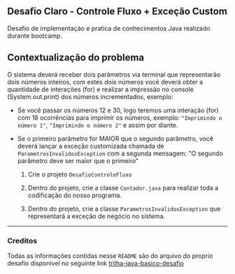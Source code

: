 ## Desafio Claro - Controle Fluxo + Exceção Custom

Desafio de implementação e pratica de conhecimentos Java realizado durante bootcamp.

## Contextualização do problema

O sistema deverá receber dois parâmetros via terminal que representarão dois números inteiros, com estes dois números você deverá obter a quantidade de interações (for) e realizar a impressão no console (System.out.print) dos números incrementados, exemplo:

* Se você passar os números 12 e 30, logo teremos uma interação (for) com 18 ocorrências para imprimir os números, exemplo: `"Imprimindo o número 1"`, `"Imprimindo o número 2"` e assim por diante.
* Se o primeiro parâmetro for MAIOR que o segundo parâmetro, você deverá lançar a exceção customizada chamada de `ParametrosInvalidosException` com a segunda mensagem: "O segundo parâmetro deve ser maior que o primeiro"


    1. Crie o projeto `DesafioControleFluxo`

    2. Dentro do projeto, crie a classe `Contador.java` para realizar toda a codificação do nosso programa.

    3. Dentro do projeto, crie a classe `ParametrosInvalidosException` que representará a exceção de negócio no sistema.

---
### Creditos

Todas as informações contidas nesse `README` são do arquivo do proprio desafio disponivel no seguinte link [trilha-java-basico-desafio](https://github.com/digitalinnovationone/trilha-java-basico/blob/main/desafios/controle-fluxo/README.md)